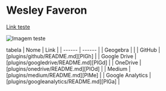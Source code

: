 # Wesley Faveron

[Link teste](http://madematica.blogspot.com/)

![Imagem teste](https://ichef.bbci.co.uk/news/640/cpsprodpb/164EE/production/_109347319_gettyimages-611195980.jpg "Matemática")


tabela
| Nome | Link |
| ------ | ------ |
| Geogebra | [](https://www.geogebra.org/classic) |
| GitHub | [plugins/github/README.md][PlGh] |
| Google Drive | [plugins/googledrive/README.md][PlGd] |
| OneDrive | [plugins/onedrive/README.md][PlOd] |
| Medium | [plugins/medium/README.md][PlMe] |
| Google Analytics | [plugins/googleanalytics/README.md][PlGa] |